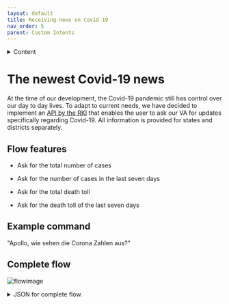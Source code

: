```yaml
---
layout: default
title: Receiving news on Covid-19
nav_order: 5
parent: Custom Intents
---
```


<details close markdown="block">
  <summary>
    Content
  </summary>
  {: .text-delta }
1. TOC
{:toc}
</details>

# The newest Covid-19 news

At the time of our development, the Covid-19 pandemic still has control over our day to day lives. To adapt to current needs, we have decided to implement an [API by the RKI](https://npgeo-corona-npgeo-de.hub.arcgis.com/) that enables the user to ask our VA for updates specifically regarding Covid-19. All information is provided for states and districts separately.

## Flow features

- Ask for the total number of cases

- Ask for the number of cases in the last seven days

- Ask for the total death toll

- Ask for the death toll of the last seven days

## Example command

"Apollo, wie sehen die Corona Zahlen aus?"

## Complete flow

![flowimage](../assets/flow_covid.png)

<details close markdown="block">
  <summary>
    JSON for complete flow.
  </summary>

```json
[
   {
      "id":"7d70f1a6.26893",
      "type":"tab",
      "label":"Flow 2",
      "disabled":false,
      "info":""
   },
   {
      "id":"d4359c76.425b1",
      "type":"websocket in",
      "z":"7d70f1a6.26893",
      "name":"rhasspy",
      "server":"fef0743f.368ac",
      "client":"",
      "x":250,
      "y":340,
      "wires":[
         [
            "5a0497db.a27378"
         ]
      ]
   },
   {
      "id":"5a0497db.a27378",
      "type":"switch",
      "z":"7d70f1a6.26893",
      "name":"",
      "property":"intent.name",
      "propertyType":"msg",
      "rules":[
         {
            "t":"eq",
            "v":"CoronaStateInfo",
            "vt":"str"
         },
         {
            "t":"eq",
            "v":"CoronaDistrictInfo",
            "vt":"str"
         }
      ],
      "checkall":"true",
      "repair":false,
      "outputs":2,
      "x":430,
      "y":340,
      "wires":[
         [
            "657c1bda.c903b4"
         ],
         [
            "a5a058c1.b3fe2"
         ]
      ]
   },
   {
      "id":"c9558304.4d59d",
      "type":"http request",
      "z":"7d70f1a6.26893",
      "name":"TTS",
      "method":"POST",
      "ret":"txt",
      "paytoqs":"ignore",
      "url":"http://192.168.0.177:12101/api/text-to-speech",
      "tls":"",
      "persist":false,
      "proxy":"",
      "authType":"",
      "x":1190,
      "y":340,
      "wires":[
         [
            
         ]
      ]
   },
   {
      "id":"657c1bda.c903b4",
      "type":"http request",
      "z":"7d70f1a6.26893",
      "name":"",
      "method":"GET",
      "ret":"obj",
      "paytoqs":"ignore",
      "url":"https://services7.arcgis.com/mOBPykOjAyBO2ZKk/arcgis/rest/services/Coronaf%C3%A4lle_in_den_Bundesl%C3%A4ndern/FeatureServer/0/query?where=1%3D1&outFields=LAN_ew_GEN,Fallzahl,Death,cases7_bl,death7_bl&outSR=4326&f=json",
      "tls":"",
      "persist":false,
      "proxy":"",
      "authType":"",
      "x":650,
      "y":300,
      "wires":[
         [
            "1daaed6c.274c4b"
         ]
      ]
   },
   {
      "id":"1daaed6c.274c4b",
      "type":"function",
      "z":"7d70f1a6.26893",
      "name":"",
      "func":"var count=0;\nfor(i = 0; i < msg.payload.features.length; i++) {\n    if(msg.slots.state === msg.payload.features[i].attributes.LAN_ew_GEN.toLowerCase()) \n    {\n        msg = {payload: \"Hier sind die Korona Informationen für das Bundesland \" + msg.slots.state + \": es gab insgesamt \" + msg.payload.features[i].attributes.Fallzahl + \" Fälle von Korona, davon sind \" + msg.payload.features[i].attributes.cases7_bl + \" in den letzten 7 Tagen aufgetreten. Gestorben sind insgesamt \" + msg.payload.features[i].attributes.Death + \" Menschen, davon \" + msg.payload.features[i].attributes.death7_bl + \" in den letzten 7 Tagen. \"}\n        break;\n    }\n}\nreturn msg;",
      "outputs":1,
      "noerr":0,
      "initialize":"",
      "finalize":"",
      "x":960,
      "y":300,
      "wires":[
         [
            "c9558304.4d59d"
         ]
      ]
   },
   {
      "id":"a5a058c1.b3fe2",
      "type":"http request",
      "z":"7d70f1a6.26893",
      "name":"",
      "method":"GET",
      "ret":"obj",
      "paytoqs":"ignore",
      "url":"https://services7.arcgis.com/mOBPykOjAyBO2ZKk/arcgis/rest/services/RKI_Landkreisdaten/FeatureServer/0/query?where=BEZ%20%3D%20'LANDKREIS'&outFields=BEZ,cases,deaths,recovered,cases7_lk,death7_lk,GEN&outSR=4326&f=json",
      "tls":"",
      "persist":false,
      "proxy":"",
      "authType":"",
      "x":650,
      "y":360,
      "wires":[
         [
            "5deeb31b.4a0e0c"
         ]
      ]
   },
   {
      "id":"5deeb31b.4a0e0c",
      "type":"function",
      "z":"7d70f1a6.26893",
      "name":"",
      "func":"for(i = 0; i < msg.payload.features.length; i++) {\n    if(msg.slots.district === msg.payload.features[i].attributes.GEN.toLowerCase()) \n    {\n        msg = {payload: \"Hier sind die Korona Informationen für den Landkreis \" + msg.slots.district + \": es gab insgesamt \" + msg.payload.features[i].attributes.cases + \" Fälle von Korona, davon sind \" + msg.payload.features[i].attributes.cases7_lk + \" in den letzten 7 Tagen aufgetreten. Gestorben sind insgesamt \" + msg.payload.features[i].attributes.deaths + \" Menschen, davon \" + msg.payload.features[i].attributes.death7_lk + \" in den letzten 7 Tagen. \"}\n        break;\n    }\n}\nreturn msg;",
      "outputs":1,
      "noerr":0,
      "initialize":"",
      "finalize":"",
      "x":960,
      "y":360,
      "wires":[
         [
            "c9558304.4d59d"
         ]
      ]
   },
   {
      "id":"fef0743f.368ac",
      "type":"websocket-listener",
      "path":"ws://192.168.0.177:12101/api/events/intent",
      "wholemsg":"true"
   }
]
```